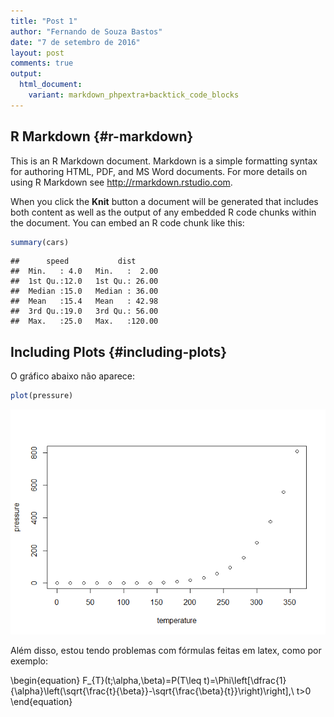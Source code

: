 ```yaml
---
title: "Post 1"
author: "Fernando de Souza Bastos"
date: "7 de setembro de 2016"
layout: post
comments: true
output:
  html_document:
    variant: markdown_phpextra+backtick_code_blocks
---
```


R Markdown {#r-markdown}
----------

This is an R Markdown document. Markdown is a simple formatting syntax
for authoring HTML, PDF, and MS Word documents. For more details on
using R Markdown see <http://rmarkdown.rstudio.com>.

When you click the **Knit** button a document will be generated that
includes both content as well as the output of any embedded R code
chunks within the document. You can embed an R code chunk like this:

``` r
summary(cars)
```

    ##      speed           dist       
    ##  Min.   : 4.0   Min.   :  2.00  
    ##  1st Qu.:12.0   1st Qu.: 26.00  
    ##  Median :15.0   Median : 36.00  
    ##  Mean   :15.4   Mean   : 42.98  
    ##  3rd Qu.:19.0   3rd Qu.: 56.00  
    ##  Max.   :25.0   Max.   :120.00

Including Plots {#including-plots}
---------------

O gráfico abaixo não aparece:

``` r
plot(pressure)
```

![center](_posts/images/pressure-1.png)

Além disso, estou tendo problemas com fórmulas feitas em latex, como por
exemplo:

\begin{equation}
F_{T}(t;\alpha,\beta)=P(T\leq t)=\Phi\left[\dfrac{1}{\alpha}\left(\sqrt{\frac{t}{\beta}}-\sqrt{\frac{\beta}{t}}\right)\right],\ t>0
\end{equation}
